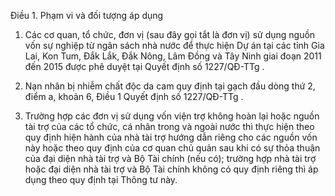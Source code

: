 Điều 1. Phạm vi và đối tượng áp dụng

1. Các cơ quan, tổ chức, đơn vị (sau đây gọi tắt là đơn vị) sử dụng nguồn vốn sự nghiệp từ ngân sách nhà nước để thực hiện Dự án tại các tỉnh Gia Lai, Kon Tum, Đắk Lắk, Đắk Nông, Lâm Đồng và Tây Ninh giai đoạn 2011 đến 2015 được phê duyệt tại Quyết định số 1227/QĐ-TTg .

2. Nạn nhân bị nhiễm chất độc da cam quy định tại gạch đầu dòng thứ 2, điểm a, khoản 6, Điều 1 Quyết định số 1227/QĐ-TTg .

3. Trường hợp các đơn vị sử dụng vốn viện trợ không hoàn lại hoặc nguồn tài trợ của các tổ chức, cá nhân trong và ngoài nước thì thực hiện theo quy định hiện hành của nhà tài trợ hướng dẫn riêng cho các nguồn vốn này hoặc theo quy định của cơ quan chủ quản sau khi có sự thỏa thuận của đại diện nhà tài trợ và Bộ Tài chính (nếu có); trường hợp nhà tài trợ hoặc đại diện nhà tài trợ và Bộ Tài chính không có quy định riêng thì áp dụng theo quy định tại Thông tư này.